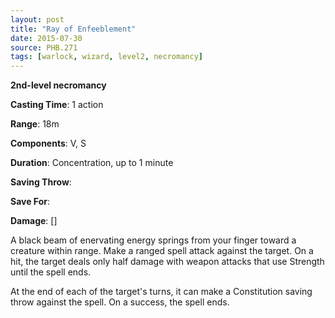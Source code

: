 ```yaml
---
layout: post
title: "Ray of Enfeeblement"
date: 2015-07-30
source: PHB.271
tags: [warlock, wizard, level2, necromancy]
---
```


**2nd-level necromancy**

**Casting Time**: 1 action

**Range**: 18m

**Components**: V, S

**Duration**: Concentration, up to 1 minute

**Saving Throw**:

**Save For**:

**Damage**: []

A black beam of enervating energy springs from your finger toward a creature within range. Make a ranged spell attack against the target. On a hit, the target deals only half damage with weapon attacks that use Strength until the spell ends.

At the end of each of the target's turns, it can make a Constitution saving throw against the spell. On a success, the spell ends.
